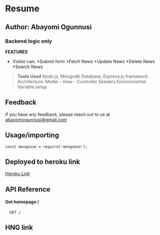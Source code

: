 # Resume
## Author: Abayomi Ogunnusi
### Backend logic only

**FEATURES**
* Visitor can:
    *Submit form
    *Fetch News
    *Update News
    *Delete News
    *Search News

> **Tools Used**
>Node js,
>Mongodb Database,
>ExpressJs framework
>Architecture: Model - View - Controller
>Seeders
>Environmental Variable setup



## Feedback

If you have any feedback, please reach out to us at abayomiogunnusi@gmail.com

## Usage/importing

```importing 3rd party packages
const mongoose = require('mongoose');
```
## Deployed to heroku link
[Heroku Link](https://hng-i4g.herokuapp.com/)

## API Reference

#### Get homepage /

```http
  GET /
```
## HNG link 